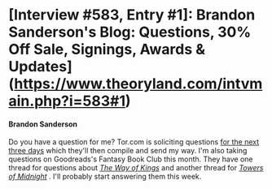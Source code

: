 # [Interview #583, Entry #1]: Brandon Sanderson's Blog: Questions, 30% Off Sale, Signings, Awards & Updates](https://www.theoryland.com/intvmain.php?i=583#1)

#### Brandon Sanderson

Do you have a question for me? Tor.com is soliciting questions
[for the next three days](http://www.tor.com/blogs/2010/12/open-call-for-brandon-sanderson-questions)
which they'll then compile and send my way. I'm also taking questions on Goodreads's Fantasy Book Club this month. They have one thread for questions about
[*The Way of Kings*](http://www.goodreads.com/topic/show/446239-q-a-with-brandon-sanderson-way-of-kings)
and another thread for
[*Towers of Midnight*](http://www.goodreads.com/topic/show/446240-q-a-with-brandon-sanderson-towers-of-midnight)
. I'll probably start answering them this week.

